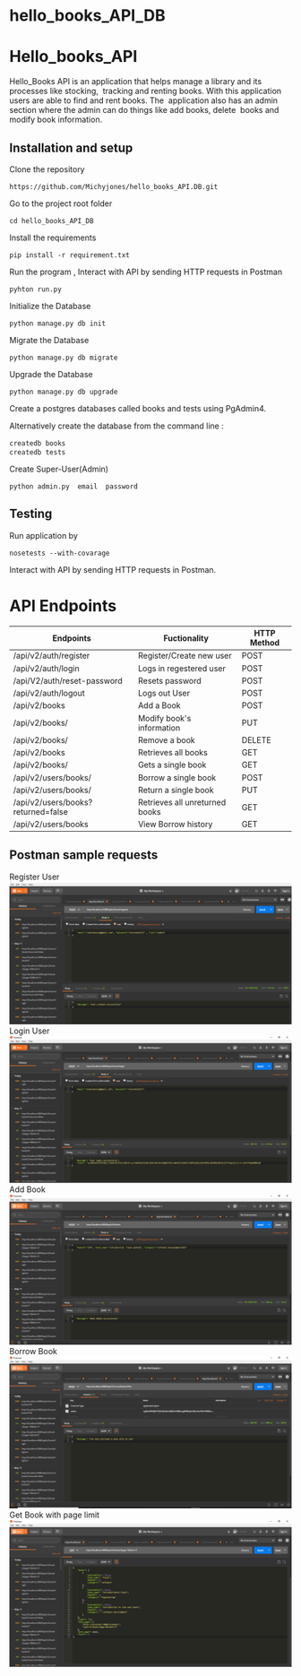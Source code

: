 # hello_books_API_DB

# Hello_books_API
Hello_Books API is an application that helps manage a library and its processes like stocking, 
tracking and renting books. With this application users are able to find and rent books. The 
application also has an admin section where the admin can do things like add books, delete 
books and modify book information.

## Installation and setup

Clone the repository
```
https://github.com/Michyjones/hello_books_API.DB.git
```

Go to the project root folder
```
cd hello_books_API_DB
```
Install the requirements
```
pip install -r requirement.txt
```

Run the program , Interact with API by sending HTTP requests in Postman
```
pyhton run.py
```
Initialize the Database
```
python manage.py db init
```
Migrate the Database
```
python manage.py db migrate
```
Upgrade the Database
```
python manage.py db upgrade
```

Create a postgres databases called books and tests using PgAdmin4.

Alternatively create the database from the command line :
```
createdb books
createdb tests
```
Create Super-User(Admin)
```
python admin.py  email  password
```

## Testing 
Run application by 
```
nosetests --with-covarage
```

 Interact with API by sending HTTP requests in Postman.

# API Endpoints

|  Endpoints                                             |Fuctionality                    | HTTP Method                   |
|  ------------------------------------------------------|--------------------------------|------------------------------ |
|  /api/v2/auth/register                                 |  Register/Create new user      |    POST                       |               
|  /api/v2/auth/login	                                 |  Logs in regestered user       |    POST                       | 
|  /api/V2/auth/reset-password                           |  Resets password               |    POST                       |   
|  /api/v2/auth/logout	                                 |  Logs out User                 |    POST                       |
|  /api/v2/books	                                     |  Add a Book                    |    POST                       |
|  /api/v2/books/<bookId>                                |  Modify book's information     |    PUT                        |
|  /api/v2/books/<bookId>                                |  Remove a book                 |    DELETE                     |
|  /api/v2/books                                         |  Retrieves all books           |    GET                        |
|  /api/v2/books/<bookId>                                |  Gets a single book            |    GET                        |
|  /api/v2/users/books/<bookId>                          |  Borrow a single book          |    POST                       |
|  /api/v2/users/books/<bookId>                          |  Return a single book          |    PUT                        |
|  /api/v2/users/books?returned=false                    | Retrieves all unreturned books |    GET                        |
|  /api/v2/users/books                                   | View Borrow history            |    GET                        |
                      

## Postman sample requests
Register User
![ScreenShot](screenshots/RegisterUser.PNG)
Login User
![ScreenShot](screenshots/LoginUser.PNG)
Add Book
![ScreenShot](screenshots/Add_Book.PNG)
Borrow Book
![ScreenShot](screenshots/BorrowBook.PNG)
Get Book with page limit
![ScreenShot](screenshots/GetBooklimit.PNG)
